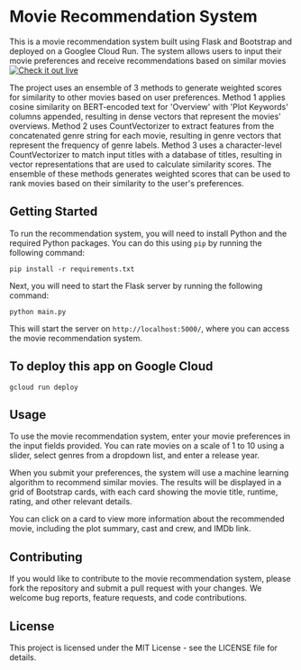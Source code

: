 # Movie Recommendation System

This is a movie recommendation system built using Flask and Bootstrap and deployed on a Googlee Cloud Run. The system allows users to input their movie preferences and receive recommendations based on similar movies
[![Check it out live][run_img]][run_link]

[run_img]: https://storage.googleapis.com/cloudrun/button.svg
[run_link]: https://movie-recommender-pssahwnxxa-pd.a.run.app

The project uses an ensemble of 3 methods to generate weighted scores for similarity to other movies based on user preferences. 
Method 1 applies cosine similarity on BERT-encoded text for 'Overview' with 'Plot Keywords' columns appended, resulting in dense vectors that represent the movies' overviews. 
Method 2 uses CountVectorizer to extract features from the concatenated genre string for each movie, resulting in genre vectors that represent the frequency of genre labels. 
Method 3 uses a character-level CountVectorizer to match input titles with a database of titles, resulting in vector representations that are used to calculate similarity scores. The ensemble of these methods generates weighted scores that can be used to rank movies based on their similarity to the user's preferences. 

## Getting Started

To run the recommendation system, you will need to install Python and the required Python packages. You can do this using `pip` by running the following command:

````
pip install -r requirements.txt
````

Next, you will need to start the Flask server by running the following command:

````
python main.py
````

This will start the server on `http://localhost:5000/`, where you can access the movie recommendation system.

## To deploy this app on Google Cloud
````
gcloud run deploy
````

## Usage

To use the movie recommendation system, enter your movie preferences in the input fields provided. You can rate movies on a scale of 1 to 10 using a slider, select genres from a dropdown list, and enter a release year.

When you submit your preferences, the system will use a machine learning algorithm to recommend similar movies. The results will be displayed in a grid of Bootstrap cards, with each card showing the movie title, runtime, rating, and other relevant details.

You can click on a card to view more information about the recommended movie, including the plot summary, cast and crew, and IMDb link.

## Contributing

If you would like to contribute to the movie recommendation system, please fork the repository and submit a pull request with your changes. We welcome bug reports, feature requests, and code contributions.

## License

This project is licensed under the MIT License - see the LICENSE file for details.
